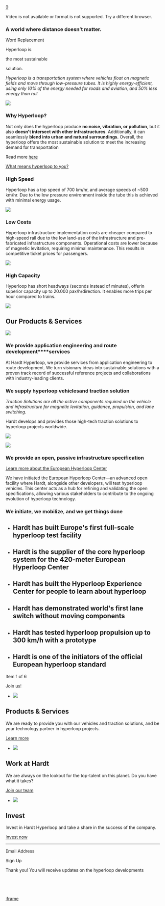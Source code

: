 [0](https://www.hardt.global/cart)

Video is not available or format is not supported. Try a different browser.

### A world where **distance** doesn’t matter.

Word Replacement

Hyperloop is

the most sustainable

solution.

_Hyperloop is a transportation system where vehicles float on magnetic fields and move through low-pressure tubes. It is highly energy-efficient, using only 10% of the energy needed for roads and aviation, and 50% less energy than rail._

![](https://images.squarespace-cdn.com/content/v1/64b506533bfadb6b8b2dc2a8/905dbe4d-acf5-4056-a134-4261f6a588fa/4.jpg?format=2500w)

### **Why Hyperloop?**

Not only does the hyperloop produce **no noise, vibration, or pollution**, but it also **doesn't intersect with other infrastructures**. Additionally, it can seamlessly **blend into urban and natural surroundings.** Overall, the hyperloop offers the most sustainable solution to meet the increasing demand for transportation

Read more [here](https://docs.hardt.global/what-is-hyperloop)

[What means hyperloop to you?](https://www.hardt.global/vision-video)

### **High Speed**

Hyperloop has a top speed of 700 km/hr, and average speeds of ~500 km/hr. Due to the low pressure environment inside the tube this is achieved with minimal energy usage.

![](https://images.squarespace-cdn.com/content/v1/64b506533bfadb6b8b2dc2a8/d2f4bacd-7685-4d41-a388-a9f7f8e80852/3..jpg?format=2500w)

### **Low Costs**

Hyperloop infrastructure implementation costs are cheaper compared to high-speed rail due to the low land-use of the infrastructure and pre-fabricated infrastructure components. Operational costs are lower because of magnetic levitation, requiring minimal maintenance. This results in competitive ticket prices for passengers.

![](https://images.squarespace-cdn.com/content/v1/64b506533bfadb6b8b2dc2a8/1e5d4189-cbc3-4692-8663-e4494fe4c4eb/Screenshot+2025-01-20+095046.jpg?format=2500w)

### **High Capacity**

Hyperloop has short headways (seconds instead of minutes), offerin superior capacity up to 20.000 pax/h/direction. It enables more trips per hour compared to trains.

![](https://images.squarespace-cdn.com/content/v1/64b506533bfadb6b8b2dc2a8/6705529d-3ace-42ed-ae6b-0acbf21fece2/Hardt+Hyperloop+-+Hyperloop+Vehicle+-+Skylight+-+CopyrightPlompmozes.jpg?format=2500w)

## Our Products & Services

![](https://images.squarespace-cdn.com/content/v1/64b506533bfadb6b8b2dc2a8/e0647e34-2c18-40b1-92d9-e2896cdf131d/Screenshot_2025-01-21_163337-ai-brush-removebg-00886q0j.png?format=2500w)

### We provide **application engineering** and **route development****services**

At Hardt Hyperloop, we provide services from application engineering to route development. We turn visionary ideas into sustainable solutions with a proven track record of successful reference projects and collaborations with industry-leading clients.

### We supply hyperloop **vehicles**and **traction solution**

_Traction Solutions are all the active components required on the vehicle and infrastructure for magnetic levitation, guidance, propulsion, and lane switching._

Hardt develops and provides those high-tech traction solutions to hyperloop projects worldwide.

![](https://images.squarespace-cdn.com/content/v1/64b506533bfadb6b8b2dc2a8/0308c185-e10d-44fb-8333-60151dbe203f/IMG_5482.jpg?format=2500w)

![](https://images.squarespace-cdn.com/content/v1/64b506533bfadb6b8b2dc2a8/7a11c515-6f41-46b5-af07-b396cb2b77b8/13.jpg?format=2500w)

### **We provide an open, passive infrastructure specification**

[Learn more about the European Hyperloop Center](https://hyperloopcenter.eu/)

We have initiated the European Hyperloop Center—an advanced open facility where Hardt, alongside other developers, will test hyperloop vehicles. This center acts as a hub for refining and validating the open specifications, allowing various stakeholders to contribute to the ongoing evolution of hyperloop technology.

### We initiate, we mobilize, and we get things done

- ## Hardt has built Europe's first full-scale hyperloop test facility

- ## Hardt is the supplier of the core hyperloop system for the 420-meter European Hyperloop Center

- ## Hardt has built the Hyperloop Experience Center for people to learn about hyperloop

- ## Hardt has demonstrated world's first lane switch without moving components

- ## Hardt has tested hyperloop propulsion up to 300 km/h with a prototype

- ## Hardt is one of the initiators of the official European hyperloop standard


Item 1 of 6

Join us!

- ![](https://images.squarespace-cdn.com/content/v1/64b506533bfadb6b8b2dc2a8/ec1bce53-2dc6-4a25-ae56-a4fb16402d22/Hardt+Hyperloop+Vehicle+Blue+Sky+Photoshopped.jpg?format=2500w)







## Products & Services





We are ready to provide you with our vehicles and traction solutions, and be your technology partner in hyperloop projects.









[Learn more](https://www.hardt.global/products-services)

- ![](https://images.squarespace-cdn.com/content/v1/64b506533bfadb6b8b2dc2a8/ba03546c-a55d-48d2-b477-144e32f34141/EHC_GrandEvent_launch_RZeemering_HR-20.jpg?format=2500w)







## Work at Hardt





We are always on the lookout for the top-talent on this planet. Do you have what it takes?









[Join our team](https://hardthyperloop.recruitee.com/)

- ![](https://images.squarespace-cdn.com/content/v1/64b506533bfadb6b8b2dc2a8/2de70e69-0caa-44e8-8652-ea3bdd78006e/invest+mini-image.jpg?format=2500w)







## Invest





Invest in Hardt Hyperloop and take a share in the success of the company.









[Invest now](https://www.hardt.global/investment)


* * *

Email Address

Sign Up

Thank you! You will receive updates on the hyperloop developments

­

­

[iframe](https://www.google.com/recaptcha/enterprise/anchor?ar=1&k=6LdDFQwjAAAAAPigEvvPgEVbb7QBm-TkVJdDTlAv&co=aHR0cHM6Ly93d3cuaGFyZHQuZ2xvYmFsOjQ0Mw..&hl=en&v=jt8Oh2-Ue1u7nEbJQUIdocyd&size=invisible&cb=dk3wl2r5qqyg)